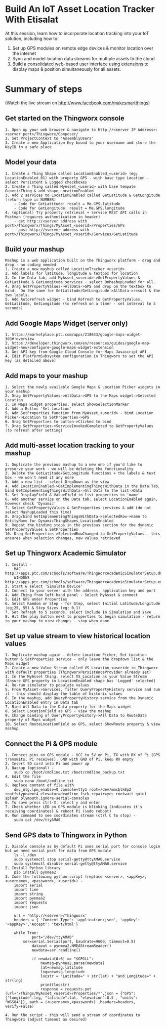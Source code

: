 # Build An IoT Asset Location Tracker With Etisalat
At this session, learn how to incorporate ​location tracking​ into your IoT solution, including how to: 
1. Set up GPS modules on remote edge devices & monitor location over the internet 
2. Sync and model location data streams for multiple assets to the cloud 
3. Build a consolidated web-based user interface using extensions to display maps & position simultaneously for all assets.

# Summary of steps
(Watch the live stream on http://www.facebook.com/makesmartthings)

## Get started on the Thingworx console
	1. Open up your web browser & navigate to http://<server IP Address>:<server port>/Thingworx/Composer/
	2. Set ProjectContext to 'AssemblyUsers'
	3. Create a new Application Key bound to your username and store the KeyID in a safe place

## Model your data
	1. Create a Thing Shape called LocationEnabled_<userid> (eg; LocationEnabled_01) with property GPS - with base type Location - select Persistent & Logged checkboxes
	2. Create a Thing called MyAsset_<userid> with base tempate GenericThing & add shape LocationEnabled
	3. Add 2 services to LocationEnabled called GetLatitude & GetLongitude (return type is NUMBER)
		- Code for GetLatitude: result = Me.GPS.latitude
		- Code for GetLongitude: result = Me.GPS.longitude
	4. (optional) Try property retrieval + service REST API calls in Postman (requires authentication in header)
		- get http://<server address with port>/Thingworx/Things/MyAsset_<userid>/Properties/GPS
		- post http://<server address with port>/Thingworx/Things/MyAsset_<userid>/Services/GetLatitude

## Build your mashup
	Mashup is a web application built on the Thingworx platform - drag and drop - no coding needed
	1. Create a new mashup called LocationTracker_<userid>
	2. Add labels for latitude, longitude & textbox for location
	3. In the Data tab, add MyAsset_<userid>->GetPropertyValues & GetLatitude & GetLongitude services - select OnMashupLoaded for all.
	4. Drag GetPropertyValues->AllData->GPS and drop on the textbox to bind.  Do the same for GetLatitude/GetLongitude->AllData->result & the two labels.
	5. Add Autorefresh widget - bind Refresh to GetPropertyValues, GetLatitude, GetLongitude (to refresh on a timer - set interval to 5 seconds)

## Add Google Maps Widget (server only)
	1. https://marketplace.ptc.com/apps/218633/google-maps-widget-303#!overview
	2. https://developer.thingworx.com/en/resources/guides/google-map-widget-how/configure-google-maps-widget-extension
	3. Get API key from Google Cloud Console for Maps Javascript API
	4. Edit PlatformSubsystem configuration in Thingworx to set the API key (as detailed above)

## Add maps to your mashup
	1. Select the newly available Google Maps & Location Picker widgets in your mashup
	2. Drag GetPropertyValues->AllData->GPS to the Maps widget->Selected Location
	3. In Maps widget properties, select ShowSelectionMarker
	4. Add a Button 'Set Location'
	5. Add SetProperties function from MyAsset_<userid> - bind Location Picker->Location to SetProperties->GPS
	6. Drag SetProperties to button->Clicked to bind
	7. Drag SetProperties->ServiceInvokedCompleted to GetPropertyValues (to refresh after setting)

## Add multi-asset location tracking to your mashup
	1. Duplicate the previous mashup to a new one if you'd like to preserve your work - we will be deleting the functionality
	2. Delete the GetLatitude/GetLongitude functions + the labels & text box - we won't need it any more
	3. Add a new list - select DropDown as the view
	4. Add LocationEnabled->GetImplementingThingsWithData in the Data Tab, bind GetImplementingThingsWithData->All Data to the list->Data
	5. Set DisplayField & ValueField in list properties to 'name'
	6. Add another service on the Data tab, select LocationEnabled again, however check 'Dynamic'
	7. Select GetPropertyValues & SetProperties services & add (do not select MashupLoaded this time)
	8. Drag/bind GetImplementingThingsWithData->SelectedRow->name to EntityName for DynamicThingShapes_LocationEnabled
	9. Repeat the binding steps in the previous section for the dynamic GetPropertyValues & SetProperties 
	10. Drag SetProperties->SelectedRowChanged to GetPropertyValues - this ensures when selection changes, new values retrieved
	
## Set up Thingworx Academic Simulator
	1. Install - 
		MAC - http://apps.ptc.com/schools/software/ThingWorxAcademicSimulatorSetup.dmg
		WINDOWS - http://apps.ptc.com/schools/software/ThingWorxAcademicSimulatorSetup.exe
	2. Start & select 'Simulate Device'
	3. Connect to your server with the address, application key and port
	4. Add Thing from left hand panel - Select MyAsset & connect
	5. Edit GPS under Properties 
	6. Select Random or Step - for Step, select Initial Latitude/Longitude (eg;25, 55) & Step Sizes (eg; 0.1)
	7. Set Refresh to 5 seconds, select Include In Simulation and save
	8. Hit the play button next to properties to begin simulation - return to your mashup to view changes - stop when done

## Set up value stream to view historical location values
	1. Duplicate mashup again - delete Location Picker, Set Location button & SetProperties service - only leave the dropdown list & the Maps widget
	2. Create a new Value Stream called VS_Location_<userid> in Thingworx with default properties (ThingworxPersistenceProvider already set)
	3. In the MyAsset thing, select VS_Location as your Value Stream (Ensure GPS property in LocationEnabled shape has 'Logged' selected)
	4. Re-run simulator to populate values
	5. From MyAsset->Services, filter QueryPropertyHistory service and run it - this should display the table of historic values
	6. In the mashup, add QueryPropertyHistory service from the Dynamic LocationEnabled entry in Data tab
	7. Bind All Data to the Data property for the Maps widget
	8. Select LocationField as GPS - view the mashup
	9. Change binding of QueryPropertyHistory->All Data to RouteData property of Maps widget
	10. Select RouteLocationField as GPS, select ShowRoute property & view mashup

## Connect the Pi & GPS module
	1. Connect pins on GPS module - VCC to 5V on Pi, TX with RX of Pi (GPS transmits, Pi receives), GND with GND of Pi, keep RX empty
	2. Insert SD card into Pi and power up
	3. Backup (optional) -
		sudo cp /boot/cmdline.txt /boot/cmdline_backup.txt
	4. Edit the file
		sudo nano /boot/cmdline.txt
	5. Replace content of file with 
		dwc_otg.lpm_enable=0 console=tty1 root=/dev/mmcblk0p2 rootfstype=ext4 elevator=deadline fsck.repair=yes rootwait quiet splash plymouth.ignore-serial-consoles
	6. To save press ctrl-X, select y and enter
	7. Check whether LED on GPS module is blinking (indicates it's receiving coordinates) & reboot Pi (sudo reboot)
	8. Run command to see coordinates stream (ctrl C to stop) - 
		sudo cat /dev/ttyAMA0

## Send GPS data to Thingworx in Python
	1. Disable console as by default Pi uses serial port for console login but we need serial port for data from GPS module
		ls -l /dev
		sudo systemctl stop serial-getty@ttyAMA0.service
		sudo systemctl disable serial-getty@ttyAMA0.service
	2. Install Python library
		pip install pynmea2
	3. Code the following python script (replace <server>, <appKey>, <username>, <password>, <userid>) - 
		import serial
		import time
		import string
		import pynmea2
		import requests
		import json

		url = 'http://<server>/Thingworx'
		headers = { 'Content-Type': 'application/json', 'appKey': '<appKey>','Accept': 'text/html'}

		while True:
	    		port="/dev/ttyAMA0"
			ser=serial.Serial(port, baudrate=9600, timeout=0.5)
    			dataout = pynmea2.NMEAStreamReader()
    			newdata=ser.readline()

    			if newdata[0:6] == "$GPGLL":
        			newmsg=pynmea2.parse(newdata)
        			lat=newmsg.latitude
        			lng=newmsg.longitude
        			locstr = "Latitude=" + str(lat) + "and Longitude=" + str(lng)
       				print(locstr)
        			response = requests.put (url+'/Things/MyAsset_<userid>/Properties/*',json = {"GPS":{"longitude":lng, "latitude":lat, "elevation":0.5 , "units": "WGS84"}}, auth = (<username>,<password>) ,headers=headers, verify=False)
	
	4. Run the script - this will send a stream of coordinates to Thingworx (adjust timeout as desired)
